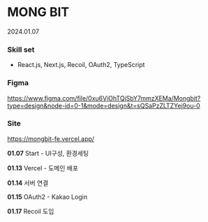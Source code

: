 # MONG BIT

2024.01.07

### Skill set
- React.js, Next.js, Recoil, OAuth2, TypeScript
### Figma
https://www.figma.com/file/0xu6ViOhTQjSbY7mmzXEMa/Mongbit?type=design&node-id=0-1&mode=design&t=sQSaPzZLTZYej9ou-0
### Site
https://mongbit-fe.vercel.app/

**01.07**  Start - UI구성, 환경세팅

**01.13**  Vercel - 도메인 배포

**01.14**  서버 연결

**01.15**  OAuth2 - Kakao Login

**01.17**  Recoil 도입
